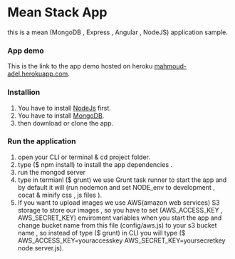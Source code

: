 # Mean Stack App
this is a mean (MongoDB , Express , Angular , NodeJS) application sample.

### App demo
This is the link to the app demo hosted on heroku [mahmoud-adel.herokuapp.com](http://mahmoud-adel.herokuapp.com/).

### Installion
1. You have to install [NodeJs](https://nodejs.org) first.
2. You have to install [MongoDB](https://www.mongodb.com/).
3. then download or clone the app.

### Run the application
1. open your CLI or terminal & cd project folder.
2. type ($ npm install) to install the app dependencies .
3. run the mongod server
4. type in termianl ($ grunt) we use Grunt task runner to start the app and by default it will (run nodemon and set NODE_env to development , cocat & minify css , js files ).
5. If you want to upload images we use AWS(amazon web services) S3 storage to store our images , so you have to set (AWS_ACCESS_KEY , AWS_SECRET_KEY) enviroment variables when you start the app and change bucket name from this file (config/aws.js) to your s3 bucket name , so instead of type ($ grunt) in CLI you will type ($ AWS_ACCESS_KEY=youraccesskey AWS_SECRET_KEY=yoursecretkey node server.js).
